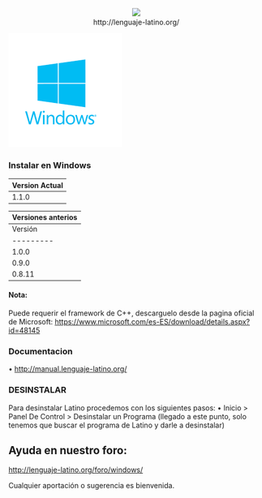 <p align="center">
<img src ="https://raw.githubusercontent.com/primitivorm/latino/master/logo/banner-300x.png" /><br>http://lenguaje-latino.org/
</p>

<img src ="win.png" />

### Instalar en Windows
|    Version Actual    |
|----------------------|
|  1.1.0  | [Instalador](https://github.com/MelvinG24/Latino/releases/download/v1.1.0/Latino-1.1.0-Win.exe) |

|  Versiones anterios  |
|----------------------|
| Versión | Instalador |
|---------|------------|
|  1.0.0  | [Instalador](https://github.com/primitivorm/latino/releases/download/v1.0/setupWindows.exe) |
|  0.9.0  | [Instalador](https://github.com/primitivorm/latino/releases/download/v0.9.0/setupWindows.exe) |
|  0.8.11 | [Instalador]( https://github.com/primitivorm/latino/releases/download/v0.8.11/setup_windows.exe) |

#### Nota:
Puede requerir el framework de C++, descarguelo desde la pagina oficial de Microsoft:
https://www.microsoft.com/es-ES/download/details.aspx?id=48145

### Documentacion
• http://manual.lenguaje-latino.org/

### DESINSTALAR
Para desinstalar Latino procedemos con los siguientes pasos:
• Inicio >
      Panel De Control >
            Desinstalar un Programa
(llegado a este punto, solo tenemos que buscar el programa de Latino y darle a desinstalar)

## Ayuda en nuestro foro:
http://lenguaje-latino.org/foro/windows/

Cualquier aportación o sugerencia es bienvenida.
